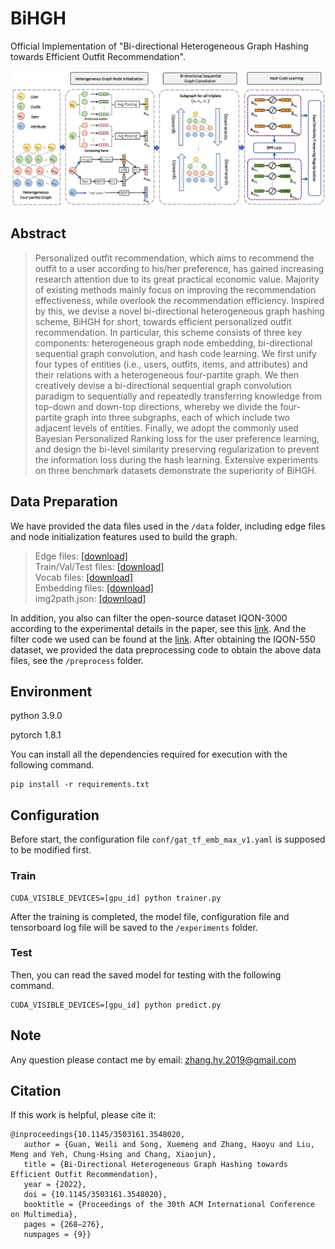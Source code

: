 # BiHGH

Official Implementation of "Bi-directional Heterogeneous Graph Hashing towards Efficient Outfit Recommendation".

![](framework.jpg)

## Abstract

> Personalized outfit recommendation, which aims to recommend the outfit to a user according to his/her preference, has gained increasing research attention due to its great practical economic value. Majority of existing methods mainly focus on improving the recommendation effectiveness, while overlook the recommendation efficiency. Inspired by this, we devise a novel bi-directional heterogeneous graph hashing scheme, BiHGH for short, towards efficient personalized outfit recommendation. In particular, this scheme consists of three key components: heterogeneous graph node embedding, bi-directional sequential graph convolution, and hash code learning. We first unify four types of entities (i.e., users, outfits, items, and attributes) and their relations with a heterogeneous four-partite graph. We then creatively devise a bi-directional sequential graph convolution paradigm to sequentially and repeatedly transferring knowledge from top-down and down-top directions, whereby we divide the four-partite graph into three subgraphs, each of which include two adjacent levels of entities. Finally, we adopt the commonly used Bayesian Personalized Ranking loss for the user preference learning, and design the bi-level similarity preserving regularization to prevent the information loss during the hash learning. Extensive experiments on three benchmark datasets demonstrate the superiority of BiHGH.

## Data Preparation

We have provided the data files used in the `/data` folder, including edge files and node initialization features used to build the graph.

>Edge files: <a href="[https://www.aliyundrive.com/s/femNUcj68Vp](https://drive.google.com/drive/folders/1suOOfRLZ5sQRUw0lDDJ-ASHXsI8nBY6Z?usp=sharing)">[download]</a> <br/>
>Train/Val/Test files: <a href="[https://www.aliyundrive.com/s/femNUcj68Vp](https://drive.google.com/drive/folders/1a0mHF9lo3pClT2q2aZC_8cjekEleWyGz?usp=share_link)">[download]</a> <br/>
>Vocab files: <a href="[https://www.aliyundrive.com/s/femNUcj68Vp](https://drive.google.com/drive/folders/1jmjW3tKMIbmdckl5UvEdHWYdjjKazzni?usp=share_link)">[download]</a> <br/>
>Embedding files: <a href="[https://www.aliyundrive.com/s/femNUcj68Vp](https://drive.google.com/drive/folders/1NX-8uOLYWXOVGVsIEf7yP8309APJWOxa?usp=share_link)">[download]</a> <br/>
>img2path.json: <a href="[https://www.aliyundrive.com/s/femNUcj68Vp](https://drive.google.com/file/d/1Gb_MWdbThHgijcj6giGTmpqC823tr9Fn/view?usp=share_link)">[download]</a> <br/>

In addition, you also can filter the open-source dataset IQON-3000 according to the experimental details in the paper, see this <a href="https://openaccess.thecvf.com/content/CVPR2021/papers/Lu_Personalized_Outfit_Recommendation_With_Learnable_Anchors_CVPR_2021_paper.pdf">link</a>. And the filter code we used can be found at the <a href="https://github.com/lzcn/outfit-datasets/tree/fa2c0bf1df1c28d8157e8bb0cd6679480c8541e2/iqon-3000">link</a>.
After obtaining the IQON-550 dataset, we provided the data preprocessing code to obtain the above data files, see the `/preprocess` folder.

## Environment
   python 3.9.0
   
   pytorch 1.8.1
   
   You can install all the dependencies required for execution with the following command.
   
    pip install -r requirements.txt

## Configuration

Before start, the configuration file `conf/gat_tf_emb_max_v1.yaml` is supposed to be modified first.

### Train

    CUDA_VISIBLE_DEVICES=[gpu_id] python trainer.py
    

After the training is completed, the model file, configuration file and tensorboard log file will be saved to the `/experiments` folder.
### Test

Then, you can read the saved model for testing with the following command.

    CUDA_VISIBLE_DEVICES=[gpu_id] python predict.py

## Note

Any question please contact me by email: zhang.hy.2019@gmail.com

## Citation

If this work is helpful, please cite it:
```
@inproceedings{10.1145/3503161.3548020,
   author = {Guan, Weili and Song, Xuemeng and Zhang, Haoyu and Liu, Meng and Yeh, Chung-Hsing and Chang, Xiaojun},
   title = {Bi-Directional Heterogeneous Graph Hashing towards Efficient Outfit Recommendation},
   year = {2022},
   doi = {10.1145/3503161.3548020},
   booktitle = {Proceedings of the 30th ACM International Conference on Multimedia},
   pages = {268–276},
   numpages = {9}}
```

